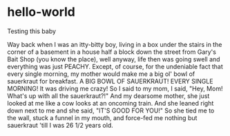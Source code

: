 # hello-world
Testing this baby

Way back when I was an itty-bitty boy, living in a box under the stairs in the corner of a basement in a house half a block down the street from Gary's Bait Shop (you know the place), well anyway, life then was going swell and everything was just PEACHY. Except, of course, for the undeniable fact that every single morning, my mother would make me a big ol' bowl of sauerkraut for breakfast. A BIG BOWL OF SAUERKRAUT! EVERY SINGLE MORNING!
It was driving me crazy! So I said to my mom, I said, "Hey, Mom! What's up with all the sauerkraut?!" And my dearsome mother, she just looked at me like a cow looks at an oncoming train. And she leaned right down next to me and she said, "IT'S GOOD FOR YOU!" So she tied me to the wall, stuck a funnel in my mouth, and force-fed me nothing but sauerkraut 'till I was 26 1/2 years old.
